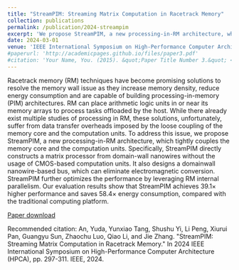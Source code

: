 ```yaml
---
title: "StreamPIM: Streaming Matrix Computation in Racetrack Memory"
collection: publications
permalink: /publication/2024-streampim
excerpt: 'We propose StreamPIM, a new processing-in-RM architecture, which tightly couples the memory core and the computation units. Specifically, StreamPIM directly constructs a matrix processor from domain-wall nanowires without the usage of CMOS-based computation units. It also designs a domainwall nanowire-based bus, which can eliminate electromagnetic conversion…'
date: 2024-03-01
venue: 'IEEE International Symposium on High-Performance Computer Architecture (HPCA)'
#paperurl: 'http://academicpages.github.io/files/paper3.pdf'
#citation: 'Your Name, You. (2015). &quot;Paper Title Number 3.&quot; <i>Journal 1</i>. 1(3).'
---
```

Racetrack memory (RM) techniques have become promising solutions to resolve the memory wall issue as they increase memory density, reduce energy consumption and are capable of building processing-in-memory (PIM) architectures. RM can place arithmetic logic units in or near its memory arrays to process tasks offloaded by the host. While there already exist multiple studies of processing in RM, these solutions, unfortunately, suffer from data transfer overheads imposed by the loose coupling of the memory core and the computation units. To address this issue, we propose StreamPIM, a new processing-in-RM architecture, which tightly couples the memory core and the computation units. Specifically, StreamPIM directly constructs a matrix processor from domain-wall nanowires without the usage of CMOS-based computation units. It also designs a domainwall nanowire-based bus, which can eliminate electromagnetic conversion. StreamPIM further optimizes the performance by leveraging RM internal parallelism. Our evaluation results show that StreamPIM achieves 39.1× higher performance and saves 58.4× energy consumption, compared with the traditional computing platform.

[Paper download](https://ieeexplore.ieee.org/abstract/document/10476415)

Recommended citation: An, Yuda, Yunxiao Tang, Shushu Yi, Li Peng, Xiurui Pan, Guangyu Sun, Zhaochu Luo, Qiao Li, and Jie Zhang. "StreamPIM: Streaming Matrix Computation in Racetrack Memory." In 2024 IEEE International Symposium on High-Performance Computer Architecture (HPCA), pp. 297-311. IEEE, 2024.